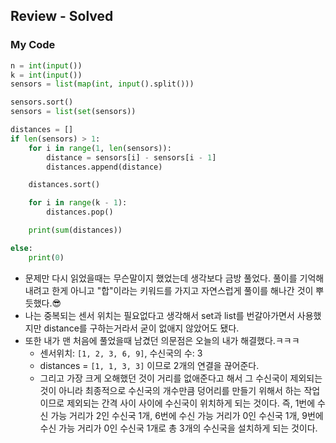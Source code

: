 ## Review - Solved
### My Code
```python
n = int(input())
k = int(input())
sensors = list(map(int, input().split()))

sensors.sort()
sensors = list(set(sensors))

distances = []
if len(sensors) > 1:
    for i in range(1, len(sensors)):
        distance = sensors[i] - sensors[i - 1]
        distances.append(distance)

    distances.sort()

    for i in range(k - 1):
        distances.pop()

    print(sum(distances))

else:
    print(0)

```
- 문제만 다시 읽었을때는 무슨말이지 했었는데 생각보다 금방 풀었다. 풀이를 기억해내려고 한게 아니고 "합"이라는 키워드를 가지고 자연스럽게 풀이를 해나간 것이 뿌듯했다.😎
- 나는 중복되는 센서 위치는 필요없다고 생각해서 set과 list를 번갈아가면서 사용했지만 distance를 구하는거라서 굳이 없애지 않았어도 됐다.
- 또한 내가 맨 처음에 풀었을때 남겼던 의문점은 오늘의 내가 해결했다.ㅋㅋㅋ
  - 센서위치: `[1, 2, 3, 6, 9]`, 수신국의 수: 3
  - distances = `[1, 1, 3, 3]` 이므로 2개의 연결을 끊어준다.
  - 그리고 가장 크게 오해했던 것이 거리를 없애준다고 해서 그 수신국이 제외되는 것이 아니라 최종적으로 수신국의 개수만큼 덩어리를 만들기 위해서 하는 작업이므로 제외되는 간격 사이 사이에 수신국이 위치하게 되는 것이다. 즉, 1번에 수신 가능 거리가 2인 수신국 1개, 6번에 수신 가능 거리가 0인 수신국 1개, 9번에 수신 가능 거리가 0인 수신국 1개로 총 3개의 수신국을 설치하게 되는 것이다.
